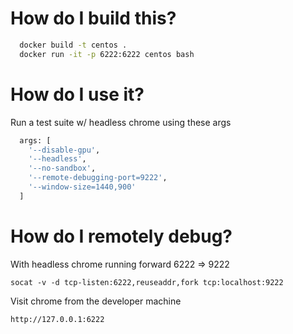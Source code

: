 # How do I build this?

```bash
  docker build -t centos .
  docker run -it -p 6222:6222 centos bash
```

# How do I use it?

Run a test suite w/ headless chrome using these args

```bash
  args: [
    '--disable-gpu',
    '--headless',
    '--no-sandbox',
    '--remote-debugging-port=9222',
    '--window-size=1440,900'
  ]
```

# How do I remotely debug?

With headless chrome running forward 6222 => 9222

  `socat -v -d tcp-listen:6222,reuseaddr,fork tcp:localhost:9222`

Visit chrome from the developer machine

  `http://127.0.0.1:6222`

